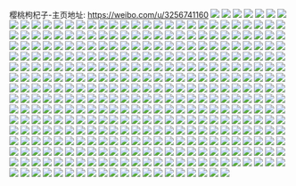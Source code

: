 樱桃枸杞子-主页地址: https://weibo.com/u/3256741160 
![](https://wx4.sinaimg.cn/mw2000/c21ded28ly1h9oaqpkejjj20u017stgf.jpg) 
![](https://wx4.sinaimg.cn/mw2000/c21ded28ly1h9oaqq03nvj20u0140mzw.jpg) 
![](https://wx4.sinaimg.cn/mw2000/c21ded28ly1h9oaqqkulxj20u00w4wj9.jpg) 
![](https://wx4.sinaimg.cn/mw2000/c21ded28ly1h9oaqrokf7j20u0140doz.jpg) 
![](https://wx4.sinaimg.cn/mw2000/c21ded28ly1h9ipsy03soj20wi0qijt6.jpg) 
![](https://wx4.sinaimg.cn/mw2000/c21ded28ly1h9g6v8oti3j20u0140afz.jpg) 
![](https://wx4.sinaimg.cn/mw2000/c21ded28ly1h9g6v9bcgkj20u013wn3i.jpg) 
![](https://wx4.sinaimg.cn/mw2000/c21ded28ly1h9g6va666yj20u017fwor.jpg) 
![](https://wx4.sinaimg.cn/mw2000/c21ded28ly1h9g6vanlw1j20u01400ye.jpg) 
![](https://wx4.sinaimg.cn/mw2000/c21ded28ly1h9g6vb7eczj20u0140qa2.jpg) 
![](https://wx4.sinaimg.cn/mw2000/c21ded28ly1h9g6vbqcorj20u0140teo.jpg) 
![](https://wx4.sinaimg.cn/mw2000/c21ded28ly1h9g6v78evlj20u0140wmh.jpg) 
![](https://wx4.sinaimg.cn/mw2000/c21ded28ly1h9g6vc2dg7j20u0140ads.jpg) 
![](https://wx4.sinaimg.cn/mw2000/c21ded28ly1h9g6vcqzxoj20u014agrr.jpg) 
![](https://wx4.sinaimg.cn/mw2000/c21ded28ly1h9a6l5477ij20wi0j3q4q.jpg) 
![](https://wx4.sinaimg.cn/mw2000/c21ded28ly1h8yulnl9zbj20u00u079b.jpg) 
![](https://wx4.sinaimg.cn/mw2000/c21ded28ly1h7r0by7xz3j20u01oun3u.jpg) 
![](https://wx4.sinaimg.cn/mw2000/c21ded28ly1h7fi16d2y6j20ve0hsdh3.jpg) 
![](https://wx4.sinaimg.cn/mw2000/c21ded28ly1h67a11pvf4j20u0140jvh.jpg) 
![](https://wx4.sinaimg.cn/mw2000/c21ded28gy1h5fzgwm3e2j20u014i13p.jpg) 
![](https://wx4.sinaimg.cn/mw2000/c21ded28gy1h5fzgwzvhwj20u0140qhm.jpg) 
![](https://wx4.sinaimg.cn/mw2000/c21ded28gy1h5fzgxct1rj20u014c49u.jpg) 
![](https://wx4.sinaimg.cn/mw2000/c21ded28gy1h5fzgxqwq1j20u01407ek.jpg) 
![](https://wx4.sinaimg.cn/mw2000/c21ded28gy1h5fzgy51bdj20u0140ale.jpg) 
![](https://wx4.sinaimg.cn/mw2000/c21ded28gy1h5fzgw9spfj20u0140k4o.jpg) 
![](https://wx4.sinaimg.cn/mw2000/c21ded28gy1h5fzgygfuvj20u01407di.jpg) 
![](https://wx4.sinaimg.cn/mw2000/c21ded28gy1h5fzgyujo6j20u0140h1k.jpg) 
![](https://wx4.sinaimg.cn/mw2000/c21ded28gy1h5fzgzbjj4j20u0143wsi.jpg) 
![](https://wx4.sinaimg.cn/mw2000/c21ded28ly1h545wf1dymj21740o9ag4.jpg) 
![](https://wx4.sinaimg.cn/mw2000/c21ded28ly1h545wfy60lj20u0140ah7.jpg) 
![](https://wx4.sinaimg.cn/mw2000/c21ded28ly1h545wgx5xuj21400u0qbv.jpg) 
![](https://wx4.sinaimg.cn/mw2000/c21ded28ly1h545whjkmlj21400u0tj2.jpg) 
![](https://wx4.sinaimg.cn/mw2000/c21ded28ly1h545wi7bshj21400u0q9m.jpg) 
![](https://wx4.sinaimg.cn/mw2000/c21ded28ly1h545wiml0uj20u0140gts.jpg) 
![](https://wx4.sinaimg.cn/mw2000/c21ded28ly1h545wivvoaj20vj0f975o.jpg) 
![](https://wx4.sinaimg.cn/mw2000/c21ded28ly1h545wjqoqdj21400u0wna.jpg) 
![](https://wx4.sinaimg.cn/mw2000/c21ded28ly1h5468yvb7jj21400u044s.jpg) 
![](https://wx4.sinaimg.cn/mw2000/c21ded28ly1h4sqb2pj8cj20u0140n2v.jpg) 
![](https://wx4.sinaimg.cn/mw2000/c21ded28ly1h4sqb31ipfj20u013adja.jpg) 
![](https://wx4.sinaimg.cn/mw2000/c21ded28ly1h4sqb3z0uzj20u0140agw.jpg) 
![](https://wx4.sinaimg.cn/mw2000/c21ded28ly1h4sqb4hd98j20u0140n0f.jpg) 
![](https://wx4.sinaimg.cn/mw2000/c21ded28ly1h4sqb4r1ewj20u015uwjy.jpg) 
![](https://wx4.sinaimg.cn/mw2000/c21ded28ly1h4sqb51ci4j20u014079n.jpg) 
![](https://wx4.sinaimg.cn/mw2000/c21ded28ly1h4kkq7hddpj21400u0wr0.jpg) 
![](https://wx4.sinaimg.cn/mw2000/c21ded28ly1h4kkqe4y1hj216a0u0gxa.jpg) 
![](https://wx4.sinaimg.cn/mw2000/c21ded28ly1h4idohsbt0j20u01344a2.jpg) 
![](https://wx4.sinaimg.cn/mw2000/c21ded28ly1h4idoibh8hj20u015v453.jpg) 
![](https://wx4.sinaimg.cn/mw2000/c21ded28ly1h4idoiv081j20u0140gwf.jpg) 
![](https://wx4.sinaimg.cn/mw2000/c21ded28ly1h4idoh1g2ej20u014j48x.jpg) 
![](https://wx4.sinaimg.cn/mw2000/c21ded28ly1h4idoj9my0j20u013ywn8.jpg) 
![](https://wx4.sinaimg.cn/mw2000/c21ded28ly1h4idojqkm1j20u014l47j.jpg) 
![](https://wx4.sinaimg.cn/mw2000/c21ded28ly1h4idoktrmuj20u014c11c.jpg) 
![](https://wx4.sinaimg.cn/mw2000/c21ded28ly1h4idolr9bvj20u0140qaa.jpg) 
![](https://wx4.sinaimg.cn/mw2000/c21ded28ly1h4idoml9y5j20u014q12f.jpg) 
![](https://wx4.sinaimg.cn/mw2000/c21ded28ly1h46lvt3fq6j20u018948c.jpg) 
![](https://wx4.sinaimg.cn/mw2000/c21ded28ly1h46lvtcynfj20u0140tgl.jpg) 
![](https://wx4.sinaimg.cn/mw2000/c21ded28ly1h46lvtm41aj20u0140dkv.jpg) 
![](https://wx4.sinaimg.cn/mw2000/c21ded28ly1h46lvtw0jdj20u0140gu6.jpg) 
![](https://wx4.sinaimg.cn/mw2000/c21ded28ly1h46lvubje4j20u014047s.jpg) 
![](https://wx4.sinaimg.cn/mw2000/c21ded28ly1h46lvss34bj20u01407dz.jpg) 
![](https://wx4.sinaimg.cn/mw2000/c21ded28ly1h46m4e1b6gj20u014rak5.jpg) 
![](https://wx4.sinaimg.cn/mw2000/c21ded28ly1h46m4dto9rj20u0140jze.jpg) 
![](https://wx4.sinaimg.cn/mw2000/c21ded28ly1h46m4eio3zj20u0140jzq.jpg) 
![](https://wx4.sinaimg.cn/mw2000/c21ded28ly1h46m4epbuyj20u0140dnq.jpg) 
![](https://wx4.sinaimg.cn/mw2000/c21ded28ly1h46m4f0s6aj20u0140aia.jpg) 
![](https://wx4.sinaimg.cn/mw2000/c21ded28ly1h46m4e87yoj20u0140wmr.jpg) 
![](https://wx4.sinaimg.cn/mw2000/c21ded28ly1h44caywvymj20u0140tkc.jpg) 
![](https://wx4.sinaimg.cn/mw2000/c21ded28ly1h44caz696tj20u014049t.jpg) 
![](https://wx4.sinaimg.cn/mw2000/c21ded28ly1h44cazbjdlj20u0140dnn.jpg) 
![](https://wx4.sinaimg.cn/mw2000/c21ded28ly1h44cazidquj21400u0nas.jpg) 
![](https://wx4.sinaimg.cn/mw2000/c21ded28ly1h44cazrfyuj20u017wal7.jpg) 
![](https://wx4.sinaimg.cn/mw2000/c21ded28ly1h44cazye3fj20su1fbgrf.jpg) 
![](https://wx4.sinaimg.cn/mw2000/c21ded28ly1h44cb050gmj21400u0ajx.jpg) 
![](https://wx4.sinaimg.cn/mw2000/c21ded28ly1h44cb0b2sbj20u0140jzf.jpg) 
![](https://wx4.sinaimg.cn/mw2000/c21ded28ly1h44cayoh4jj20u01407bm.jpg) 
![](https://wx4.sinaimg.cn/mw2000/c21ded28ly1h3ahczmuc2j20u014a4bo.jpg) 
![](https://wx4.sinaimg.cn/mw2000/c21ded28ly1h3ahd0d9zqj20u014n7gh.jpg) 
![](https://wx4.sinaimg.cn/mw2000/c21ded28ly1h2xqj5i78cj20u0140aiy.jpg) 
![](https://wx4.sinaimg.cn/mw2000/c21ded28ly1h2xqj35kl6j20u0140k4p.jpg) 
![](https://wx4.sinaimg.cn/mw2000/c21ded28ly1h2xqj6v73gj20u014bamc.jpg) 
![](https://wx4.sinaimg.cn/mw2000/c21ded28ly1h2xqj7tk1aj20u0140duv.jpg) 
![](https://wx4.sinaimg.cn/mw2000/c21ded28ly1h2xqj8nl2fj20u014011v.jpg) 
![](https://wx4.sinaimg.cn/mw2000/c21ded28ly1h2xqjayo1gj20u0140tkd.jpg) 
![](https://wx4.sinaimg.cn/mw2000/c21ded28ly1h2l0x0fdaij21hc0u0120.jpg) 
![](https://wx4.sinaimg.cn/mw2000/c21ded28ly1h2l0wzmg90j21hc0u0gpq.jpg) 
![](https://wx4.sinaimg.cn/mw2000/c21ded28ly1h2gh3wi5dlj20u0190471.jpg) 
![](https://wx4.sinaimg.cn/mw2000/c21ded28ly1h2cf3oggewj20u00w9gnx.jpg) 
![](https://wx4.sinaimg.cn/mw2000/c21ded28ly1h2cf5l9u9vj20u00zzn0f.jpg) 
![](https://wx4.sinaimg.cn/mw2000/c21ded28ly1h2a4wbzcjmj20u016fq4g.jpg) 
![](https://wx4.sinaimg.cn/mw2000/c21ded28ly1h2a4wca4q0j20u016fn16.jpg) 
![](https://wx4.sinaimg.cn/mw2000/c21ded28ly1h2a4wcqmdvj216f0u0jvo.jpg) 
![](https://wx4.sinaimg.cn/mw2000/c21ded28ly1h2a4wd5808j20u016f4ad.jpg) 
![](https://wx4.sinaimg.cn/mw2000/c21ded28ly1h2a4wdgx9lj20u016f77r.jpg) 
![](https://wx4.sinaimg.cn/mw2000/c21ded28ly1h2a4wdo2i2j216g0u0jsf.jpg) 
![](https://wx4.sinaimg.cn/mw2000/c21ded28ly1h2a4wdvv8ij20u016fq6o.jpg) 
![](https://wx4.sinaimg.cn/mw2000/c21ded28ly1h2a4wbq1hbj20u016f7do.jpg) 
![](https://wx4.sinaimg.cn/mw2000/c21ded28ly1h2a4weya4hj20u016fdi3.jpg) 
![](https://wx4.sinaimg.cn/mw2000/c21ded28ly1h1ko7qewaij20u0140gt9.jpg) 
![](https://wx4.sinaimg.cn/mw2000/c21ded28ly1h1037ovb7nj21400u07bn.jpg) 
![](https://wx4.sinaimg.cn/mw2000/c21ded28ly1h1037odqclj21400u0wl8.jpg) 
![](https://wx4.sinaimg.cn/mw2000/c21ded28ly1h0xikme47nj20wi0jn0tn.jpg) 
![](https://wx4.sinaimg.cn/mw2000/c21ded28ly1gymsyhhru6j20u0141dp9.jpg) 
![](https://wx4.sinaimg.cn/mw2000/c21ded28ly1gymsyictgqj20u014111i.jpg) 
![](https://wx4.sinaimg.cn/mw2000/c21ded28ly1gymsyipvw6j20u0141ah4.jpg) 
![](https://wx4.sinaimg.cn/mw2000/c21ded28ly1gymsyj5kioj20u0141n5i.jpg) 
![](https://wx4.sinaimg.cn/mw2000/c21ded28ly1gyfryea39cj21400u07h2.jpg) 
![](https://wx4.sinaimg.cn/mw2000/c21ded28ly1gyfryda0prj21400u0n7a.jpg) 
![](https://wx4.sinaimg.cn/mw2000/c21ded28ly1gyfryexfowj21400u0k2a.jpg) 
![](https://wx4.sinaimg.cn/mw2000/c21ded28ly1gyfrygbdquj21400u0q9z.jpg) 
![](https://wx4.sinaimg.cn/mw2000/c21ded28ly1gyfryhxu2vj21400u0tha.jpg) 
![](https://wx4.sinaimg.cn/mw2000/c21ded28ly1gyfryicr8uj21400u046y.jpg) 
![](https://wx4.sinaimg.cn/mw2000/c21ded28ly1gyfryjbt46j20u01hcnew.jpg) 
![](https://wx4.sinaimg.cn/mw2000/c21ded28ly1gxyj70ebyxj21400u0whn.jpg) 
![](https://wx4.sinaimg.cn/mw2000/c21ded28ly1gxyj70k74ej21650u0q7k.jpg) 
![](https://wx4.sinaimg.cn/mw2000/c21ded28ly1gxyj712nssj21400u00xu.jpg) 
![](https://wx4.sinaimg.cn/mw2000/c21ded28ly1gxyj71a9ruj21400u0n1u.jpg) 
![](https://wx4.sinaimg.cn/mw2000/c21ded28ly1gxyj6zu0vrj20u013zgov.jpg) 
![](https://wx4.sinaimg.cn/mw2000/c21ded28ly1gxyj71h3jzj21400u0412.jpg) 
![](https://wx4.sinaimg.cn/mw2000/c21ded28ly1gxyj71omdyj21fz0u0mze.jpg) 
![](https://wx4.sinaimg.cn/mw2000/c21ded28ly1gxyj71wankj20sa0i2gm0.jpg) 
![](https://wx4.sinaimg.cn/mw2000/c21ded28ly1gxyj7234psj20u00v20vo.jpg) 
![](https://wx4.sinaimg.cn/mw2000/c21ded28ly1gxv0ojp4a0j214w0u0dnn.jpg) 
![](https://wx4.sinaimg.cn/mw2000/c21ded28ly1gxv0ojventj21400u014g.jpg) 
![](https://wx4.sinaimg.cn/mw2000/c21ded28ly1gxv0ojfvzmj21400u07eu.jpg) 
![](https://wx4.sinaimg.cn/mw2000/c21ded28ly1gxv0ok43ukj21400u0ti4.jpg) 
![](https://wx4.sinaimg.cn/mw2000/c21ded28ly1gx0q6al8b6j21900u0wj6.jpg) 
![](https://wx4.sinaimg.cn/mw2000/c21ded28ly1gx0q69dunhj21900u0n1n.jpg) 
![](https://wx4.sinaimg.cn/mw2000/c21ded28ly1gx0q6b2lukj21900u00x1.jpg) 
![](https://wx4.sinaimg.cn/mw2000/c21ded28ly1gwf1l0wet9j20u0140tiq.jpg) 
![](https://wx4.sinaimg.cn/mw2000/c21ded28ly1gwf1l31xnoj20u0140n67.jpg) 
![](https://wx4.sinaimg.cn/mw2000/c21ded28ly1gwf1l5n3txj21400u0qd5.jpg) 
![](https://wx4.sinaimg.cn/mw2000/c21ded28ly1gwf1kyegsaj21400u0gu2.jpg) 
![](https://wx4.sinaimg.cn/mw2000/c21ded28ly1gviqqy1aqij21900u0juq.jpg) 
![](https://wx4.sinaimg.cn/mw2000/003yoX9ely1gviqqybhgyj61900u0n4t02.jpg) 
![](https://wx4.sinaimg.cn/mw2000/003yoX9ely1gviqqxo8bij60u0140gq302.jpg) 
![](https://wx4.sinaimg.cn/mw2000/003yoX9ely1gviqqypsppj617x0u0wqm02.jpg) 
![](https://wx4.sinaimg.cn/mw2000/c21ded28ly1gty42lnvr7j229v32uu0z.jpg) 
![](https://wx4.sinaimg.cn/mw2000/c21ded28ly1gty42izc19j21kt1z4qv5.jpg) 
![](https://wx4.sinaimg.cn/mw2000/c21ded28ly1gty42m5hwyj20ve1cuqeg.jpg) 
![](https://wx4.sinaimg.cn/mw2000/c21ded28ly1gts3pmn8k1j23402c0e82.jpg) 
![](https://wx4.sinaimg.cn/mw2000/c21ded28ly1gts3pjdcl4j23402c0b2b.jpg) 
![](https://wx4.sinaimg.cn/mw2000/c21ded28ly1gts3pfm0z8j23402c01kx.jpg) 
![](https://wx4.sinaimg.cn/mw2000/c21ded28ly1gts3pbpb13j23402c0hdu.jpg) 
![](https://wx4.sinaimg.cn/mw2000/c21ded28ly1gts3pg9fy4j20t10l679f.jpg) 
![](https://wx4.sinaimg.cn/mw2000/c21ded28ly1gts3pdzvsxj23402c0e82.jpg) 
![](https://wx4.sinaimg.cn/mw2000/c21ded28ly1gts3phrvh3j23402c0hdu.jpg) 
![](https://wx4.sinaimg.cn/mw2000/c21ded28ly1gts3pkrs2nj23402c01ky.jpg) 
![](https://wx4.sinaimg.cn/mw2000/c21ded28ly1gts3p9ry2lj23401r0q6j.jpg) 
![](https://wx4.sinaimg.cn/mw2000/c21ded28ly1gtaz1gahusj21o0280b29.jpg) 
![](https://wx4.sinaimg.cn/mw2000/c21ded28ly1gtaz1ex37uj21o01y5e81.jpg) 
![](https://wx4.sinaimg.cn/mw2000/c21ded28ly1gtaz1h57qpj21nz1rv4qp.jpg) 
![](https://wx4.sinaimg.cn/mw2000/c21ded28ly1gsda3c924hj218g1uoh5z.jpg) 
![](https://wx4.sinaimg.cn/mw2000/c21ded28ly1gsda3dh2j4j218g1uowz6.jpg) 
![](https://wx4.sinaimg.cn/mw2000/c21ded28ly1gsda3e8aimj218g1uonb3.jpg) 
![](https://wx4.sinaimg.cn/mw2000/c21ded28ly1gsda3bjz8gj22c033ykjl.jpg) 
![](https://wx4.sinaimg.cn/mw2000/c21ded28ly1gs0jaczl9uj21400u0wk5.jpg) 
![](https://wx4.sinaimg.cn/mw2000/c21ded28gy1grola4fp1yj20u013z4bk.jpg) 
![](https://wx4.sinaimg.cn/mw2000/c21ded28gy1grola58dnhj20u013zwq6.jpg) 
![](https://wx4.sinaimg.cn/mw2000/c21ded28gy1grola5z705j20u013zqgr.jpg) 
![](https://wx4.sinaimg.cn/mw2000/c21ded28gy1grola6iw5ij20u013z7c4.jpg) 
![](https://wx4.sinaimg.cn/mw2000/c21ded28gy1grola721knj20u013ddp0.jpg) 
![](https://wx4.sinaimg.cn/mw2000/c21ded28gy1grola7mmnqj20u013z7e4.jpg) 
![](https://wx4.sinaimg.cn/mw2000/c21ded28gy1grola3pi4pj20u013z7br.jpg) 
![](https://wx4.sinaimg.cn/mw2000/c21ded28gy1grola867q6j20n01dqwmc.jpg) 
![](https://wx4.sinaimg.cn/mw2000/c21ded28gy1grola8ukjdj20u013z4a3.jpg) 
![](https://wx4.sinaimg.cn/mw2000/c21ded28ly1gri6btrfo2j21o02yokjm.jpg) 
![](https://wx4.sinaimg.cn/mw2000/c21ded28ly1gri6bwe06tj21o02yokjm.jpg) 
![](https://wx4.sinaimg.cn/mw2000/c21ded28ly1grcc48jv0sj20u01407c0.jpg) 
![](https://wx4.sinaimg.cn/mw2000/c21ded28ly1grcc48v9bzj20u01407cb.jpg) 
![](https://wx4.sinaimg.cn/mw2000/c21ded28gy1gqrmbjqcqpj20n00uoqeh.jpg) 
![](https://wx4.sinaimg.cn/mw2000/c21ded28gy1gqrmbql2njj20n00uo48f.jpg) 
![](https://wx4.sinaimg.cn/mw2000/c21ded28gy1gqrmbywoi1j22802yo4qr.jpg) 
![](https://wx4.sinaimg.cn/mw2000/c21ded28gy1gqrmdmndhjj23401qyqv7.jpg) 
![](https://wx4.sinaimg.cn/mw2000/c21ded28gy1gqrmdvy8tqj223w2mohdt.jpg) 
![](https://wx4.sinaimg.cn/mw2000/c21ded28gy1gqrmdtafp5j23402byu0y.jpg) 
![](https://wx4.sinaimg.cn/mw2000/c21ded28gy1gqrmdwlqbsj20n00pwk2n.jpg) 
![](https://wx4.sinaimg.cn/mw2000/c21ded28gy1gqrme26m5kj22c0340b2c.jpg) 
![](https://wx4.sinaimg.cn/mw2000/c21ded28gy1gqrme5avpkj23402by7wj.jpg) 
![](https://wx4.sinaimg.cn/mw2000/c21ded28gy1gqqgtkbac6j20u0140tg4.jpg) 
![](https://wx4.sinaimg.cn/mw2000/c21ded28gy1gqqgtm6h21j20u0140n3c.jpg) 
![](https://wx4.sinaimg.cn/mw2000/c21ded28gy1gqqgtg94pbj20u0140gs3.jpg) 
![](https://wx4.sinaimg.cn/mw2000/c21ded28ly1gq957ug9pkj20n01dsqjr.jpg) 
![](https://wx4.sinaimg.cn/mw2000/c21ded28ly1gq957ut6nmj20n01ds7cn.jpg) 
![](https://wx4.sinaimg.cn/mw2000/c21ded28ly1gq7rl7otxaj22bk340x6q.jpg) 
![](https://wx4.sinaimg.cn/mw2000/c21ded28ly1gq7rl9wvnzj22bk340hdv.jpg) 
![](https://wx4.sinaimg.cn/mw2000/c21ded28ly1gq7rlbb4ljj22c0340e82.jpg) 
![](https://wx4.sinaimg.cn/mw2000/c21ded28ly1gq7rl6kanbj22a732m1kz.jpg) 
![](https://wx4.sinaimg.cn/mw2000/c21ded28ly1gq6ntx3k8lj20u014ddk7.jpg) 
![](https://wx4.sinaimg.cn/mw2000/c21ded28ly1gq6ntxej2hj20u014ajwk.jpg) 
![](https://wx4.sinaimg.cn/mw2000/c21ded28ly1gq6ntxpec8j20u0140dka.jpg) 
![](https://wx4.sinaimg.cn/mw2000/c21ded28ly1gq6nty39t8j20u014044a.jpg) 
![](https://wx4.sinaimg.cn/mw2000/c21ded28ly1gq6ntyfkcgj20u015kn36.jpg) 
![](https://wx4.sinaimg.cn/mw2000/c21ded28ly1gq6ntyrfajj20u0140dkb.jpg) 
![](https://wx4.sinaimg.cn/mw2000/c21ded28ly1gq6ntz5z9nj20u014043o.jpg) 
![](https://wx4.sinaimg.cn/mw2000/c21ded28ly1gq6ntzi9w1j20u014pgr0.jpg) 
![](https://wx4.sinaimg.cn/mw2000/c21ded28ly1gq6ntwqiibj20u014eafa.jpg) 
![](https://wx4.sinaimg.cn/mw2000/c21ded28ly1gq5mfttiz7j20u0140tiw.jpg) 
![](https://wx4.sinaimg.cn/mw2000/c21ded28ly1gq5mfw8joij20u0140tjk.jpg) 
![](https://wx4.sinaimg.cn/mw2000/c21ded28ly1gq5mfy65s2j20u0147jyk.jpg) 
![](https://wx4.sinaimg.cn/mw2000/c21ded28ly1gq5mfs41rnj20u0144n6f.jpg) 
![](https://wx4.sinaimg.cn/mw2000/c21ded28ly1gq5mfyp5vjj20u01407at.jpg) 
![](https://wx4.sinaimg.cn/mw2000/c21ded28ly1gq5mfz7b8vj20u014410y.jpg) 
![](https://wx4.sinaimg.cn/mw2000/c21ded28ly1gq3nscntr6j20u01447gx.jpg) 
![](https://wx4.sinaimg.cn/mw2000/c21ded28ly1gpnsqbtq9dj227c2xt4qq.jpg) 
![](https://wx4.sinaimg.cn/mw2000/c21ded28ly1gpnsqaopcej23402c0b2c.jpg) 
![](https://wx4.sinaimg.cn/mw2000/c21ded28ly1gpnsqcmw2xj22ga1u8b2a.jpg) 
![](https://wx4.sinaimg.cn/mw2000/c21ded28ly1gpnsqe6j1tj232k2axx6q.jpg) 
![](https://wx4.sinaimg.cn/mw2000/c21ded28ly1gpg11joauvj22c0340u0x.jpg) 
![](https://wx4.sinaimg.cn/mw2000/c21ded28ly1gp0274rhdsj20u014un60.jpg) 
![](https://wx4.sinaimg.cn/mw2000/c21ded28ly1goyur6ytfhj22c0340e84.jpg) 
![](https://wx4.sinaimg.cn/mw2000/c21ded28ly1goyur8z1yzj22c0340x6r.jpg) 
![](https://wx4.sinaimg.cn/mw2000/c21ded28ly1goyurbladnj22c03404qr.jpg) 
![](https://wx4.sinaimg.cn/mw2000/c21ded28ly1goyurfvjsuj22c03407wj.jpg) 
![](https://wx4.sinaimg.cn/mw2000/c21ded28ly1goyur4noftj22c03401kz.jpg) 
![](https://wx4.sinaimg.cn/mw2000/c21ded28ly1goyurj684xj22c0340kjo.jpg) 
![](https://wx4.sinaimg.cn/mw2000/c21ded28ly1gohl9c42bpj21900u0qfq.jpg) 
![](https://wx4.sinaimg.cn/mw2000/c21ded28ly1gohl9cezkyj21900u0wjy.jpg) 
![](https://wx4.sinaimg.cn/mw2000/c21ded28ly1gohl9cp1oqj21900u0tmq.jpg) 
![](https://wx4.sinaimg.cn/mw2000/c21ded28ly1gohl9brudvj21900u014p.jpg) 
![](https://wx4.sinaimg.cn/mw2000/c21ded28ly1go10g5rtkdj20jv0jvace.jpg) 
![](https://wx4.sinaimg.cn/mw2000/c21ded28ly1go10g5afm9j20rs0kujxg.jpg) 
![](https://wx4.sinaimg.cn/mw2000/c21ded28ly1gnv7jt49ngj23402c01ky.jpg) 
![](https://wx4.sinaimg.cn/mw2000/c21ded28ly1gnv7jw3aioj23402c07wi.jpg) 
![](https://wx4.sinaimg.cn/mw2000/c21ded28ly1gnv7js1pfsj23402c07wi.jpg) 
![](https://wx4.sinaimg.cn/mw2000/c21ded28ly1gn9hfkf5dsj21h01rzhdt.jpg) 
![](https://wx4.sinaimg.cn/mw2000/c21ded28ly1gn9hflgh2oj21h01qfhdt.jpg) 
![](https://wx4.sinaimg.cn/mw2000/c21ded28ly1gmteiwx5lyj23402c0kjm.jpg) 
![](https://wx4.sinaimg.cn/mw2000/c21ded28ly1gmtej1c2ehj23402c0e82.jpg) 
![](https://wx4.sinaimg.cn/mw2000/c21ded28ly1gmtej57jsaj23402c0u0y.jpg) 
![](https://wx4.sinaimg.cn/mw2000/c21ded28ly1gmtej6ndh3j23402c0hdu.jpg) 
![](https://wx4.sinaimg.cn/mw2000/c21ded28ly1gmtej8nuzwj23402c0hdu.jpg) 
![](https://wx4.sinaimg.cn/mw2000/c21ded28ly1gmteja02a2j23402c0qv5.jpg) 
![](https://wx4.sinaimg.cn/mw2000/c21ded28ly1gmhqs2302ij21h02m8b2a.jpg) 
![](https://wx4.sinaimg.cn/mw2000/c21ded28ly1gmhqryxpqhj21h02m8b2a.jpg) 
![](https://wx4.sinaimg.cn/mw2000/c21ded28ly1gm8bdi68rwj22c034qhdu.jpg) 
![](https://wx4.sinaimg.cn/mw2000/c21ded28ly1gm5983sefuj20zk0qon3r.jpg) 
![](https://wx4.sinaimg.cn/mw2000/c21ded28ly1gm5984aeb0j20to0m8mza.jpg) 
![](https://wx4.sinaimg.cn/mw2000/c21ded28ly1gm59839zg8j20te0m80x4.jpg) 
![](https://wx4.sinaimg.cn/mw2000/c21ded28ly1gm5984o6u0j21400u049l.jpg) 
![](https://wx4.sinaimg.cn/mw2000/c21ded28ly1gl6csqep3cj222o340kjn.jpg) 
![](https://wx4.sinaimg.cn/mw2000/c21ded28ly1gl6csrqrixj222o340npf.jpg) 
![](https://wx4.sinaimg.cn/mw2000/c21ded28gy1gkwvf4onpcj20u0190tf3.jpg) 
![](https://wx4.sinaimg.cn/mw2000/c21ded28gy1gkwvf5aquxj20u018zdlh.jpg) 
![](https://wx4.sinaimg.cn/mw2000/c21ded28gy1gkwvf5ma6uj20u0190tbl.jpg) 
![](https://wx4.sinaimg.cn/mw2000/c21ded28gy1gkwvf5ysvxj20u01900x6.jpg) 
![](https://wx4.sinaimg.cn/mw2000/c21ded28ly1gin3nb6kz6j228w2u4hdv.jpg) 
![](https://wx4.sinaimg.cn/mw2000/c21ded28ly1gin3nikkwbj22c0340kjo.jpg) 
![](https://wx4.sinaimg.cn/mw2000/c21ded28ly1gin3n8fnahj224d2wk1kz.jpg) 
![](https://wx4.sinaimg.cn/mw2000/c21ded28ly1gin3net337j22c0340npf.jpg) 
![](https://wx4.sinaimg.cn/mw2000/c21ded28ly1gin3nlsd1wj22c0340x6r.jpg) 
![](https://wx4.sinaimg.cn/mw2000/c21ded28ly1gin3no2r5ej22c0340npf.jpg) 
![](https://wx4.sinaimg.cn/mw2000/c21ded28ly1gi25b6j6asj22xk292b2b.jpg) 
![](https://wx4.sinaimg.cn/mw2000/c21ded28ly1gi25b4h3boj23402c07wj.jpg) 
![](https://wx4.sinaimg.cn/mw2000/c21ded28ly1ghlkv8kgicj22m81h07wj.jpg) 
![](https://wx4.sinaimg.cn/mw2000/c21ded28ly1ghcfn6n9jrj22c02c0u0x.jpg) 
![](https://wx4.sinaimg.cn/mw2000/c21ded28ly1ghcfn5bcilj221e1o2e7y.jpg) 
![](https://wx4.sinaimg.cn/mw2000/c21ded28ly1ghcfn8sj1lj23402c0kjn.jpg) 
![](https://wx4.sinaimg.cn/mw2000/c21ded28ly1ghcfnaramvj22c02ow7wj.jpg) 
![](https://wx4.sinaimg.cn/mw2000/c21ded28ly1gh4kfho0bjj21400u0n0y.jpg) 
![](https://wx4.sinaimg.cn/mw2000/c21ded28ly1gh4kfic6b7j23402c0b2a.jpg) 
![](https://wx4.sinaimg.cn/mw2000/c21ded28ly1gh4kfiu9zcj21980pgdty.jpg) 
![](https://wx4.sinaimg.cn/mw2000/c21ded28ly1gh4kfkfovsj21h02m8kjm.jpg) 
![](https://wx4.sinaimg.cn/mw2000/c21ded28ly1gganbudksuj2334334kjl.jpg) 
![](https://wx4.sinaimg.cn/mw2000/c21ded28ly1gganbvcu1qj2210210wzl.jpg) 
![](https://wx4.sinaimg.cn/mw2000/c21ded28ly1gganbw1l29j2334334kjl.jpg) 
![](https://wx4.sinaimg.cn/mw2000/c21ded28ly1gganbtm752j2334334u0x.jpg) 
![](https://wx4.sinaimg.cn/mw2000/c21ded28ly1gganbwq7sqj231i31ihdt.jpg) 
![](https://wx4.sinaimg.cn/mw2000/c21ded28ly1gganbxk4unj2334334u0x.jpg) 
![](https://wx4.sinaimg.cn/mw2000/c21ded28ly1gganby2nwuj21fj1fjaqy.jpg) 
![](https://wx4.sinaimg.cn/mw2000/c21ded28ly1gganbywxr2j2334334b29.jpg) 
![](https://wx4.sinaimg.cn/mw2000/c21ded28ly1gganbzb02ej20ru0ruaby.jpg) 
![](https://wx4.sinaimg.cn/mw2000/c21ded28ly1gfs717ozonj20u00u0q8u.jpg) 
![](https://wx4.sinaimg.cn/mw2000/c21ded28ly1gfs717i80ij20u00u0794.jpg) 
![](https://wx4.sinaimg.cn/mw2000/c21ded28ly1gfs718d52rj22c02c0npe.jpg) 
![](https://wx4.sinaimg.cn/mw2000/c21ded28ly1gfhowvmyctj20u010w7jh.jpg) 
![](https://wx4.sinaimg.cn/mw2000/c21ded28ly1gfghed2cy1j22c02c0hdt.jpg) 
![](https://wx4.sinaimg.cn/mw2000/c21ded28ly1gfbw4wo8k6j22c02c0hdv.jpg) 
![](https://wx4.sinaimg.cn/mw2000/c21ded28ly1gfbw4vempaj22c02c0b2c.jpg) 
![](https://wx4.sinaimg.cn/mw2000/c21ded28ly1gfbw4xlskxj22c02c07wj.jpg) 
![](https://wx4.sinaimg.cn/mw2000/c21ded28ly1gfbw4yp3flj22982984qr.jpg) 
![](https://wx4.sinaimg.cn/mw2000/c21ded28ly1gfbw4zqslmj23402c01l0.jpg) 
![](https://wx4.sinaimg.cn/mw2000/c21ded28ly1gfbw50md7jj22c02c0npe.jpg) 
![](https://wx4.sinaimg.cn/mw2000/c21ded28ly1geubio19x8j22c02c0u0y.jpg) 
![](https://wx4.sinaimg.cn/mw2000/c21ded28ly1geubiqplqbj22c02c04qr.jpg) 
![](https://wx4.sinaimg.cn/mw2000/c21ded28ly1gersypizabj222b1k0qv5.jpg) 
![](https://wx4.sinaimg.cn/mw2000/c21ded28ly1gekyizuniaj21fw0og11h.jpg) 
![](https://wx4.sinaimg.cn/mw2000/c21ded28ly1gee1f9nb4kj21m41xe4qq.jpg) 
![](https://wx4.sinaimg.cn/mw2000/c21ded28ly1gee1fbgvd7j21m620ee82.jpg) 
![](https://wx4.sinaimg.cn/mw2000/c21ded28ly1ge8iasuw5vj20u0140qqj.jpg) 
![](https://wx4.sinaimg.cn/mw2000/c21ded28ly1ge8ias8a1yj20u0140nid.jpg) 
![](https://wx4.sinaimg.cn/mw2000/c21ded28ly1ge8iatdndyj20u0140kfc.jpg) 
![](https://wx4.sinaimg.cn/mw2000/c21ded28ly1ge2ok9p0btj23343341ky.jpg) 
![](https://wx4.sinaimg.cn/mw2000/c21ded28ly1ge2okaribej22x02x0kjm.jpg) 
![](https://wx4.sinaimg.cn/mw2000/c21ded28ly1ge2okc587vj22x02x0x6q.jpg) 
![](https://wx4.sinaimg.cn/mw2000/c21ded28ly1ge2okd1hvkj22x02x0npe.jpg) 
![](https://wx4.sinaimg.cn/mw2000/c21ded28ly1gdsig7un07j2341341kjn.jpg) 
![](https://wx4.sinaimg.cn/mw2000/c21ded28ly1gdsiga44p9j22c02c0e81.jpg) 
![](https://wx4.sinaimg.cn/mw2000/c21ded28ly1gdsigckiw2j22c02c0e81.jpg) 
![](https://wx4.sinaimg.cn/mw2000/c21ded28ly1gdsig3eqzrj22c02c0hdt.jpg) 
![](https://wx4.sinaimg.cn/mw2000/c21ded28ly1gdfi54umiwj22c01k0b2a.jpg) 
![](https://wx4.sinaimg.cn/mw2000/c21ded28ly1gctneg8f3hj22c02c01kx.jpg) 
![](https://wx4.sinaimg.cn/mw2000/c21ded28ly1gcror7qkgoj20pw0maacl.jpg) 
![](https://wx4.sinaimg.cn/mw2000/c21ded28ly1gcror888ocj20zk0qodo5.jpg) 
![](https://wx4.sinaimg.cn/mw2000/c21ded28ly1gcror8o8y3j20zk0qothf.jpg) 
![](https://wx4.sinaimg.cn/mw2000/c21ded28ly1gcrora3mk9j20zk0qotgd.jpg) 
![](https://wx4.sinaimg.cn/mw2000/c21ded28ly1gcrp44m6xlj20sg0zkk56.jpg) 
![](https://wx4.sinaimg.cn/mw2000/c21ded28ly1gcror99yr6j20to0m80x1.jpg) 
![](https://wx4.sinaimg.cn/mw2000/c21ded28ly1gcroraju9ej20ti0m8n19.jpg) 
![](https://wx4.sinaimg.cn/mw2000/c21ded28ly1gcrorjjwx1j20o00m8n27.jpg) 
![](https://wx4.sinaimg.cn/mw2000/c21ded28ly1gcros3fa63j20m80to790.jpg) 
![](https://wx4.sinaimg.cn/mw2000/c21ded28ly1gcrp44v0m6j21400u0jxj.jpg) 
![](https://wx4.sinaimg.cn/mw2000/c21ded28ly1gcros35erqj20to0m8q5g.jpg) 
![](https://wx4.sinaimg.cn/mw2000/c21ded28ly1gcror7fqn5j20m80toabn.jpg) 
![](https://wx4.sinaimg.cn/mw2000/c21ded28ly1gcmodsozraj23402c01ky.jpg) 
![](https://wx4.sinaimg.cn/mw2000/c21ded28ly1gc5kit150fj22c02c04qp.jpg) 
![](https://wx4.sinaimg.cn/mw2000/c21ded28ly1gbesdjiwn2j22c02c01kx.jpg) 
![](https://wx4.sinaimg.cn/mw2000/c21ded28ly1gbesdkcjomj22c02c0khl.jpg) 
![](https://wx4.sinaimg.cn/mw2000/c21ded28ly1gb4c14mlbwj20v80eujt7.jpg) 
![](https://wx4.sinaimg.cn/mw2000/c21ded28ly1gb4c149xwvj20zn0k2n23.jpg) 
![](https://wx4.sinaimg.cn/mw2000/c21ded28ly1gaz13jefy3j22c01k0npe.jpg) 
![](https://wx4.sinaimg.cn/mw2000/c21ded28ly1gawixwewmkj20tu0tudn5.jpg) 
![](https://wx4.sinaimg.cn/mw2000/c21ded28ly1gawixvw851j20tu0tutj2.jpg) 
![](https://wx4.sinaimg.cn/mw2000/c21ded28ly1gakx20dwi3j22021ebb29.jpg) 
![](https://wx4.sinaimg.cn/mw2000/c21ded28ly1ga9g41uqdqj21qq2aqx6p.jpg) 
![](https://wx4.sinaimg.cn/mw2000/c21ded28ly1ga6sz778qjj21o0280e82.jpg) 
![](https://wx4.sinaimg.cn/mw2000/c21ded28ly1g8wcoytfcmj22kl1wi4qs.jpg) 
![](https://wx4.sinaimg.cn/mw2000/c21ded28ly1g8wcph7mhtj222p2a3kjn.jpg) 
![](https://wx4.sinaimg.cn/mw2000/c21ded28ly1g8wcpa8fekj23402c0b2f.jpg) 
![](https://wx4.sinaimg.cn/mw2000/c21ded28ly1g8t9gjyn0zj22c02c04qq.jpg) 
![](https://wx4.sinaimg.cn/mw2000/c21ded28ly1g8ilnbat5zj21400u07dg.jpg) 
![](https://wx4.sinaimg.cn/mw2000/c21ded28ly1g83ee8jmvuj22c02c01kx.jpg) 
![](https://wx4.sinaimg.cn/mw2000/c21ded28ly1g7z0sa7l7gj20n027mto7.jpg) 
![](https://wx4.sinaimg.cn/mw2000/c21ded28ly1g7ei5k9h9rj20u0140aiv.jpg) 
![](https://wx4.sinaimg.cn/mw2000/c21ded28ly1g7ei5jtzmqj20u014047c.jpg) 
![](https://wx4.sinaimg.cn/mw2000/c21ded28ly1g73s6vi1npj216o1kue81.jpg) 
![](https://wx4.sinaimg.cn/mw2000/c21ded28ly1g6gux2se5jj22c02c01ky.jpg) 
![](https://wx4.sinaimg.cn/mw2000/c21ded28ly1g6guwzbczgj22c02c07wi.jpg) 
![](https://wx4.sinaimg.cn/mw2000/c21ded28ly1g663yenl1pj20rs0rsgv6.jpg) 
![](https://wx4.sinaimg.cn/mw2000/c21ded28ly1g60ensihrjj20to0m8q40.jpg) 
![](https://wx4.sinaimg.cn/mw2000/c21ded28ly1g60ensb67nj20m80tot9q.jpg) 
![](https://wx4.sinaimg.cn/mw2000/c21ded28ly1g5c1m0h8y5j22c02c04pn.jpg) 
![](https://wx4.sinaimg.cn/mw2000/c21ded28ly1g5c1m1v55ej22c02c04qp.jpg) 
![](https://wx4.sinaimg.cn/mw2000/c21ded28ly1g4fskbedcij21hc1z4e82.jpg) 
![](https://wx4.sinaimg.cn/mw2000/c21ded28ly1g3yoqvxeylj20to0m80uk.jpg) 
![](https://wx4.sinaimg.cn/mw2000/c21ded28ly1g1yvegfftbj22c02c0kjp.jpg) 
![](https://wx4.sinaimg.cn/mw2000/c21ded28gy1g1uagc8ngxj221127qhdt.jpg) 
![](https://wx4.sinaimg.cn/mw2000/c21ded28gy1g1uagbn8qzj21hc1ubkjl.jpg) 
![](https://wx4.sinaimg.cn/mw2000/c21ded28ly1g1evinprzdj23402c0npl.jpg) 
![](https://wx4.sinaimg.cn/mw2000/c21ded28ly1g1evilsfnuj22c02c0qve.jpg) 
![](https://wx4.sinaimg.cn/mw2000/c21ded28gy1g0l82myagkj23402c0hdt.jpg) 
![](https://wx4.sinaimg.cn/mw2000/c21ded28gy1g0l82kt49gj23402c0u0x.jpg) 
![](https://wx4.sinaimg.cn/mw2000/c21ded28ly1fza028vzstj22c023knpe.jpg) 
![](https://wx4.sinaimg.cn/mw2000/c21ded28ly1fza0284xl0j23402c0npe.jpg) 
![](https://wx4.sinaimg.cn/mw2000/c21ded28ly1fyumekg4zcj20qo0qoahp.jpg) 
![](https://wx4.sinaimg.cn/mw2000/c21ded28ly1fyumekmei9j20vd0qo7ak.jpg) 
![](https://wx4.sinaimg.cn/mw2000/c21ded28ly1fyumek5htxj20qo0qon62.jpg) 
![](https://wx4.sinaimg.cn/mw2000/c21ded28ly1fyj9ch642cj22ze28ie82.jpg) 
![](https://wx4.sinaimg.cn/mw2000/c21ded28ly1fxqe6aou6nj218g0xa1ky.jpg) 
![](https://wx4.sinaimg.cn/mw2000/c21ded28ly1fxbdl79hwmj20xc18e1ky.jpg) 
![](https://wx4.sinaimg.cn/mw2000/c21ded28ly1fwu2rl2s6cj21w02c5u0x.jpg) 
![](https://wx4.sinaimg.cn/mw2000/c21ded28ly1fwu2rs4ma5j21w02io1l3.jpg) 
![](https://wx4.sinaimg.cn/mw2000/c21ded28ly1fwu2rx5zttj21w02ionpj.jpg) 
![](https://wx4.sinaimg.cn/mw2000/c21ded28ly1fwqgudo7jkj22c02c04qu.jpg) 
![](https://wx4.sinaimg.cn/mw2000/c21ded28ly1fwnlj0wfirj23402c0u0x.jpg) 
![](https://wx4.sinaimg.cn/mw2000/c21ded28ly1fwjphrq0noj20zk0qo49c.jpg) 
![](https://wx4.sinaimg.cn/mw2000/c21ded28ly1fwjiwjpv31j22c0340x6p.jpg) 
![](https://wx4.sinaimg.cn/mw2000/c21ded28ly1fw9ao561cej21ho1xuaxq.jpg) 
![](https://wx4.sinaimg.cn/mw2000/c21ded28ly1fw9ao6o4iej22c0340x6p.jpg) 
![](https://wx4.sinaimg.cn/mw2000/c21ded28ly1fw12a0z430j20j60kctaj.jpg) 
![](https://wx4.sinaimg.cn/mw2000/c21ded28ly1fvzek9std8j20ku0rs42n.jpg) 
![](https://wx4.sinaimg.cn/mw2000/c21ded28ly1fvvf80iyv3j20xc18e1ky.jpg) 
![](https://wx4.sinaimg.cn/mw2000/c21ded28ly1fvvf935sbjj23402c0b2a.jpg) 
![](https://wx4.sinaimg.cn/mw2000/c21ded28ly1fvqsxwqgm5j21ho1zk7wj.jpg) 
![](https://wx4.sinaimg.cn/mw2000/c21ded28ly1fvn47u5i1rj21eo1dvhdu.jpg) 
![](https://wx4.sinaimg.cn/mw2000/c21ded28gy1fsr5lxzp7cj20ku0ksgp0.jpg) 
![](https://wx4.sinaimg.cn/mw2000/c21ded28gy1fsr5m1h40aj20to0m8dlq.jpg) 
![](https://wx4.sinaimg.cn/mw2000/c21ded28gy1fsr5m3acc4j20m80m8jsp.jpg) 
